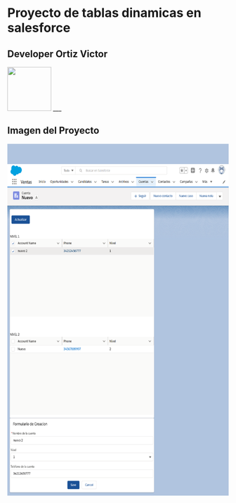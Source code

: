 # Proyecto de tablas dinamicas en salesforce
## Developer **Ortiz Victor**
<img src="https://avatars0.githubusercontent.com/u/57049891?s=460&u=3479716881907edaf1bbcfa5c0a6b2ac52c2817d&v=4" width="100" height="100" />
___

## Imagen del Proyecto
<img src="https://raw.githubusercontent.com/ortizvictorw/Salesforce/master/Proyectos-Salesforce/Prueba-certaconsulting/Final.png" width="600" height="800" />
